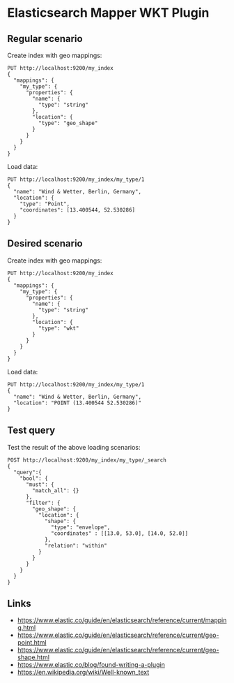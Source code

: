 # Elasticsearch Mapper WKT Plugin

## Regular scenario

Create index with geo mappings:

```
PUT http://localhost:9200/my_index
{
  "mappings": {
    "my_type": {
      "properties": {
        "name": {
          "type": "string"
        },
        "location": {
          "type": "geo_shape"
        }
      }
    }
  }
}
```

Load data:

```
PUT http://localhost:9200/my_index/my_type/1
{
  "name": "Wind & Wetter, Berlin, Germany",
  "location": {
    "type": "Point",
    "coordinates": [13.400544, 52.530286]
  }
}
```

## Desired scenario

Create index with geo mappings:

```
PUT http://localhost:9200/my_index
{
  "mappings": {
    "my_type": {
      "properties": {
        "name": {
          "type": "string"
        },
        "location": {
          "type": "wkt"
        }
      }
    }    
  }
}
```

Load data:

```
PUT http://localhost:9200/my_index/my_type/1
{
  "name": "Wind & Wetter, Berlin, Germany",
  "location": "POINT (13.400544 52.530286)"
}
```

## Test query

Test the result of the above loading scenarios:

```
POST http://localhost:9200/my_index/my_type/_search
{
  "query":{
    "bool": {
      "must": {
        "match_all": {}
      },
      "filter": {
        "geo_shape": {
          "location": {
            "shape": {
              "type": "envelope",
              "coordinates" : [[13.0, 53.0], [14.0, 52.0]]
            },
            "relation": "within"
          }
        }
      }
    }
  }
}
```

## Links

* https://www.elastic.co/guide/en/elasticsearch/reference/current/mapping.html
* https://www.elastic.co/guide/en/elasticsearch/reference/current/geo-point.html
* https://www.elastic.co/guide/en/elasticsearch/reference/current/geo-shape.html
* https://www.elastic.co/blog/found-writing-a-plugin
* https://en.wikipedia.org/wiki/Well-known_text
